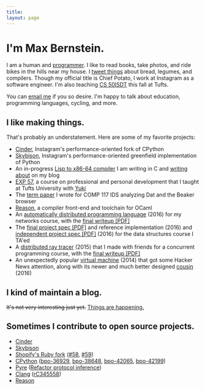 ```yaml
---
title:
layout: page
---
```


<h1>I'm Max Bernstein.</h1>

I am a human and [programmer](https://github.com/tekknolagi). I like to read
books, take photos, and ride bikes in the hills near my house. I [tweet
things](https://twitter.com/tekknolagi) about bread, legumes, and compilers.
Though my official title is Chief Potato, I work at Instagram as a software
engineer. I'm also teaching [CS 50ISDT](/isdt/) this fall at Tufts.

You can [email me](mailto:contact@bernsteinbear.com) if you so desire. I'm
happy to talk about education, programming languages, cycling, and more.

## I like making things.

That's probably an understatement. Here are some of my favorite projects:

* [Cinder](https://github.com/facebookincubator/cinder), Instagram's
  performance-oriented fork of CPython
* [Skybison](https://github.com/facebookexperimental/skybison), Instagram's
  performance-oriented greenfield implementation of Python
* An in-progress [Lisp to x86-64 compiler](https://github.com/tekknolagi/ghuloum)
  I am writing in C and [writing about](/blog/lisp/) on my blog
* [EXP 57](/excollege/), a course on professional and personal development that
  I taught at Tufts University with [Yuki](https://yzan424.github.io/)
* The [term paper](/dat-paper/) I wrote for COMP 117 IDS
  analyzing Dat and the Beaker browser
* [Reason](https://reasonml.github.io/), a compiler front-end and toolchain for
  OCaml
* An [automatically distributed programming language](https://github.com/tekknolagi/distlisp)
  (2016) for my networks course, with the
  [final writeup [PDF]](/resources/comp112-writeup.pdf)
* The [final project spec [PDF]](/resources/comp15-homework6.pdf)
  and reference implementation (2016) and
  [independent project spec [PDF]](/resources/comp15-independent.pdf)
  (2016) for the data structures course I TA'ed
* A [distributed ray tracer](https://github.com/TheiaRT/tracer) (2015) that I
  made with friends for a concurrent programming course, with the
  [final writeup [PDF]](/resources/comp50-writeup.pdf)
* An unexpectedly popular [virtual machine](https://github.com/tekknolagi/carp)
  (2014) that got some Hacker News attention, along with its newer
  and much better designed [cousin](https://github.com/RabbitVM/rabbit) (2016)

## I kind of maintain a blog.

<del>It's not very interesting just yet.</del> [Things are happening.](/blog/)

## Sometimes I contribute to open source projects.

* [Cinder](https://github.com/facebookincubator/cinder)
* [Skybison](https://github.com/facebookexperimental/skybison)
* [Shopify's Ruby fork](https://github.com/Shopify/ruby)
  ([#58](https://github.com/Shopify/ruby/pull/58),
   [#59](https://github.com/Shopify/ruby/pull/59))
* [CPython](https://www.python.org/)
  ([bpo-36929](https://github.com/python/cpython/pull/13392),
  [bpo-38648](https://github.com/python/cpython/pull/17002),
  [bpo-42065](https://github.com/python/cpython/pull/19940),
  [bpo-42199](https://github.com/python/cpython/pull/23031))
* [Pyre](https://pyre-check.org/)
  ([Refactor protocol inference](https://github.com/facebook/pyre-check/commit/f14577db5940c0b4087fffe209786cd4075f37df))
* [Clang](https://clang.llvm.org/)
  ([rC345558](https://reviews.llvm.org/rC345558))
* [Reason](https://github.com/facebook/reason)
